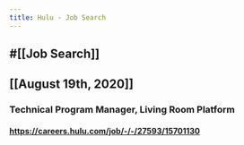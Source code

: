 ```yaml
---
title: Hulu - Job Search
---
```


## #[[Job Search]]

## 

## [[August 19th, 2020]]
### Technical Program Manager, Living Room Platform
#### https://careers.hulu.com/job/-/-/27593/15701130
